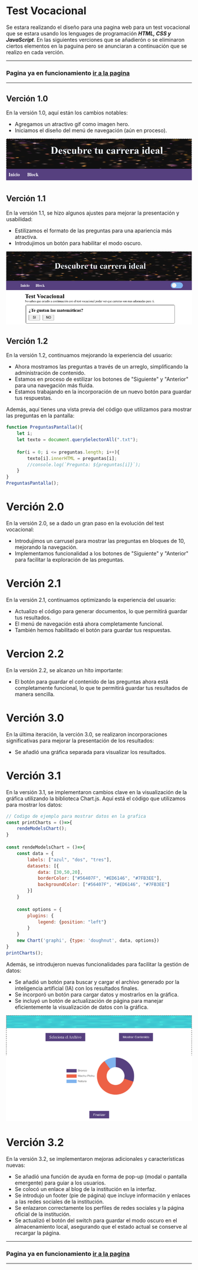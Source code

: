 # Test Vocacional
Se estara realizando el dise&#241;o para una pagina web para un test vocacional que se estara usando los lenguages de programaci&#243;n _**HTML, CSS y JavaScript**_. En las siguientes verciones que se a&#241;adier&#243;n o se eliminaron ciertos elementos en la paguina pero se anunciaran a continuaci&#243;n que se realizo en cada verci&#243;n.

---
### Pagina ya en funcionamiento [ir a la pagina](https://ninjadiaz007.github.io/Blog/docs/Proyecto_IA/index.html)
---

## Verción 1.0
En la versión 1.0, aquí están los cambios notables:
- Agregamos un atractivo gif como imagen hero.
- Iniciamos el diseño del menú de navegación (aún en proceso).

![](./img/hero.png)

## Verci&#243;n 1.1
En la versión 1.1, se hizo algunos ajustes para mejorar la presentación y usabilidad:

- Estilizamos el formato de las preguntas para una apariencia más atractiva.
- Introdujimos un botón para habilitar el modo oscuro.

![](./img/pantalla1.png)

## Verci&#243;n 1.2
En la versión 1.2, continuamos mejorando la experiencia del usuario:

- Ahora mostramos las preguntas a través de un arreglo, simplificando la administración de contenido.
- Estamos en proceso de estilizar los botones de "Siguiente" y "Anterior" para una navegación más fluida.
- Estamos trabajando en la incorporación de un nuevo botón para guardar tus respuestas.

Además, aquí tienes una vista previa del código que utilizamos para mostrar las preguntas en la pantalla:

```js
function PreguntasPantalla(){
    let i;
    let texto = document.querySelectorAll(".txt");
    
    for(i = 0; i <= preguntas.length; i++){
        texto[i].innerHTML = preguntas[i];
        //console.log(`Pregunta: ${preguntas[i]}`);
    }
}
PreguntasPantalla();
```

# Verci&#243;n 2.0
En la versión 2.0, se a dado un gran paso en la evolución del test vocacional:

- Introdujimos un carrusel para mostrar las preguntas en bloques de 10, mejorando la navegación. 
- Implementamos funcionalidad a los botones de "Siguiente" y "Anterior" para facilitar la exploración de las preguntas.

# Verci&#243;n 2.1
En la versión 2.1, continuamos optimizando la experiencia del usuario:

- Actualizo el código para generar documentos, lo que permitirá guardar tus resultados.
- El menú de navegación está ahora completamente funcional.
- También hemos habilitado el botón para guardar tus respuestas.

# Vercion 2.2
En la versión 2.2, se alcanzo un hito importante:

- El botón para guardar el contenido de las preguntas ahora está completamente funcional, lo que te permitirá guardar tus resultados de manera sencilla.

# Verci&#243;n 3.0
En la última iteración, la verci&#243;n 3.0, se realizaron incorporaciones significativas para mejorar la presentación de los resultados:
- Se añadió una gráfica separada para visualizar los resultados.

# Verci&#243;n 3.1
En la versión 3.1, se implementaron cambios clave en la visualización de la gráfica utilizando la biblioteca Chart.js. Aquí está el código que utilizamos para mostrar los datos:

```js
// Codigo de ejemplo para mostrar datos en la grafica
const printCharts = ()=>{
    rendeModelsChart();
}

const rendeModelsChart = ()=>{
    const data = {
        labels: ["azul", "dos", "tres"],
        datasets: [{
            data: [30,50,20],
            borderColor: ["#56407F", "#ED6146", "#7FB3EE"],
            backgroundColor: ["#56407F", "#ED6146", "#7FB3EE"]
        }] 
    }

    const options = {
    	plugins: {
    		legend: {position: "left"}
    	}
    }
    new Chart('graphi', {type: 'doughnut', data, options})
}
printCharts();
``` 
Además, se introdujeron nuevas funcionalidades para facilitar la gestión de datos:

- Se añadió un botón para buscar y cargar el archivo generado por la inteligencia artificial (IA) con los resultados finales.
- Se incorporó un botón para cargar datos y mostrarlos en la gráfica.
- Se incluyó un botón de actualización de página para manejar eficientemente la visualización de datos con la gráfica.

![](./img/grafica_con_chart.png)

# Verci&#243;n 3.2
En la versión 3.2, se implementaron mejoras adicionales y características nuevas:

- Se añadió una función de ayuda en forma de pop-up (modal o pantalla emergente) para guiar a los usuarios.
- Se colocó un enlace al blog de la institución en la interfaz.
- Se introdujo un footer (pie de página) que incluye información y enlaces a las redes sociales de la institución.
- Se enlazaron correctamente los perfiles de redes sociales y la página oficial de la institución.
- Se actualizó el botón del switch para guardar el modo oscuro en el almacenamiento local, asegurando que el estado actual se conserve al recargar la página.

---
### Pagina ya en funcionamiento [ir a la pagina](https://ninjadiaz007.github.io/Blog/docs/Proyecto_IA/index.html)
---